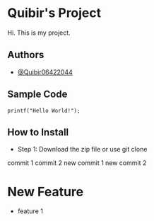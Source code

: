 # Quibir's Project
Hi. This is my project.
## Authors
- [@Quibir06422044](https://github.com/Quibir06422044)
## Sample Code
` printf("Hello World!"); `
## How to Install
- Step 1: Download the zip file or use git clone

commit 1
commit 2 
new commit 1
new commit 2

# New Feature
- feature 1